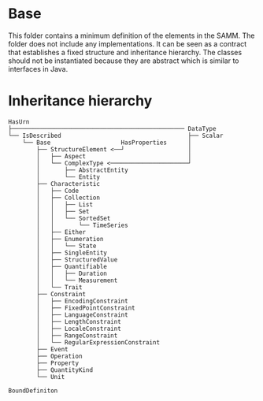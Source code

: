 # Base
This folder contains a minimum definition of the elements in the SAMM. The folder does not include any implementations. 
It can be seen as a contract that establishes a fixed structure and inheritance hierarchy.
The classes should not be instantiated because they are abstract which is similar to interfaces in Java.

# Inheritance hierarchy
```
HasUrn
├───────────────────────────────────────────────── DataType
└── IsDescribed                                    ├── Scalar
    └── Base                    HasProperties      │
        ├── StructureElement <──┘                  │
        │   ├── Aspect                             │
        │   └── ComplexType <──────────────────────┘
        │       ├── AbstractEntity                 
        │       └── Entity
        ├── Characteristic
        │   ├── Code
        │   ├── Collection
        │   │   ├── List
        │   │   ├── Set
        │   │   └── SortedSet
        │   │       └── TimeSeries
        │   ├── Either
        │   ├── Enumeration
        │   │   └── State
        │   ├── SingleEntity
        │   ├── StructuredValue
        │   ├── Quantifiable
        │   │   ├── Duration
        │   │   └── Measurement
        │   └── Trait
        ├── Constraint
        │   ├── EncodingConstraint
        │   ├── FixedPointConstraint
        │   ├── LanguageConstraint
        │   ├── LengthConstraint
        │   ├── LocaleConstraint
        │   ├── RangeConstraint
        │   └── RegularExpressionConstraint
        ├── Event
        ├── Operation
        ├── Property
        ├── QuantityKind           
        └── Unit

BoundDefiniton
```